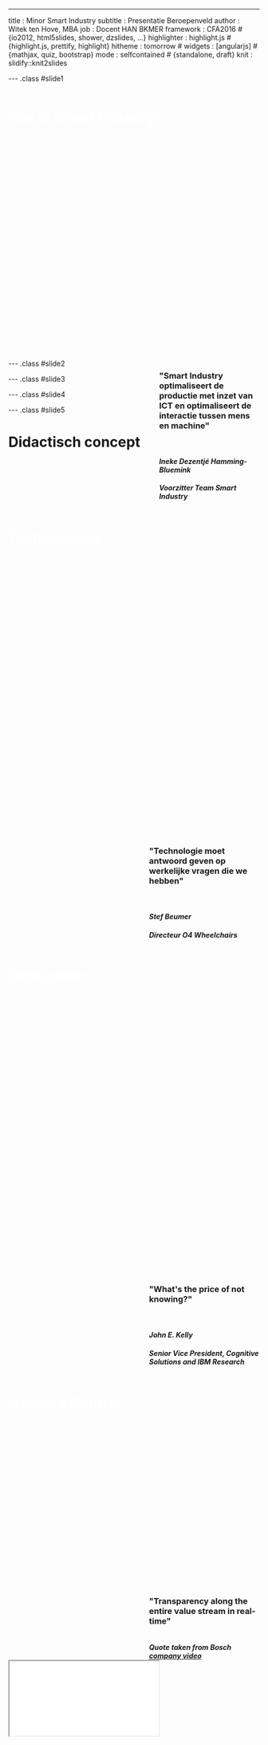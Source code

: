 ---
title       : Minor Smart Industry
subtitle    : Presentatie Beroepenveld
author      : Witek ten Hove, MBA
job         : Docent HAN BKMER
framework   : CFA2016        # {io2012, html5slides, shower, dzslides, ...}
highlighter : highlight.js  # {highlight.js, prettify, highlight}
hitheme     : tomorrow      # 
widgets     : [angularjs]            # {mathjax, quiz, bootstrap}
mode        : selfcontained # {standalone, draft}
knit        : slidify::knit2slides

--- .class #slide1

<style>
#slide1 {
  background-color:#94F4F4;
}
</style>
<div style='float:left;width:50%;background-image: url("assets/img/smart-industry.jpg"); height: 540px; width: 540px;color:#FFF;'>
 <h1>Wat is Smart Industry?</h1>
</div>
<div style='float:right;width:40%;'>
<h3>"Smart Industry optimaliseert de productie met inzet van ICT en optimaliseert de interactie tussen mens en machine"</h3>

<br>
<h4><b><i>Ineke Dezentjé Hamming-Bluemink</i></b></h4>
<h4><i>Voorzitter Team Smart Industry</i></h4>
  
</div>

--- .class #slide2

<style>
#slide2 {
  background-color:#FFC89A;
}
</style>
<div style='float:left;width:50%;background-image: url("assets/img/robot-worker.jpg"); height: 650px; width: 500px;color:#FFF;'>
 <h1>Technologies</h1>
</div>
<div style='float:right;width:44%;'>
<h3>"Technologie moet antwoord geven op werkelijke vragen die we hebben"</h3>

<br>
<h4><b><i>Stef Beumer</i></b></h4>
<h4><i>Directeur O4 Wheelchairs</i></h4>
  
</div>

--- .class #slide3

<style>
#slide3 {
  background-color:#9DFFD2;
}
</style>
<div style='float:left;width:50%;background-image: url("assets/img/watson.png"); height: 650px; width: 500px;color:#FFF;'>
 <h1>Digitization</h1>
</div>
<div style='float:right;width:44%;'>
<h3>"What's the price of not knowing?"</h3>

<br>
<h4><b><i>John E. Kelly</i></b></h4>
<h4><i>Senior Vice President, Cognitive Solutions and IBM Research</i></h4>
  
</div>

--- .class #slide4

<style>
#slide4 {
  background-color:#FFF3F3;
}
</style>
<div style='float:left;width:50%;background-image: url("assets/img/maintenance-predictive.jpg"); height: 420px; width: 500px;color:#FFF;'>
 <h1>Network Centric</h1>
</div>
<div style='float:right;width:44%;'>
<h3>"Transparency along the entire value stream in real-time"</h3>

<br>
<b><i>Quote taken from Bosch <a href="http://ec2-52-30-100-113.eu-west-1.compute.amazonaws.com/pluginfile.php/163/mod_lesson/page_contents/16/bosch.mp4">company video</a></i></b>
  
</div>

--- .class #slide5

<style>
#slide5 {
  background-color:#FFF3F3;
}
</style>
<div color:#FFF;'>
 <h1>Didactisch concept</h1>
 <br><br>
</div>


<iframe src="diagram.html"></iframe>



